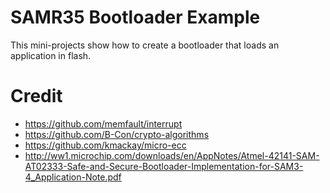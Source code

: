 # SAMR35 Bootloader Example

This mini-projects show how to create a bootloader that loads an application in flash.

# Credit
  
  * https://github.com/memfault/interrupt
  * https://github.com/B-Con/crypto-algorithms
  * https://github.com/kmackay/micro-ecc
  * http://ww1.microchip.com/downloads/en/AppNotes/Atmel-42141-SAM-AT02333-Safe-and-Secure-Bootloader-Implementation-for-SAM3-4_Application-Note.pdf